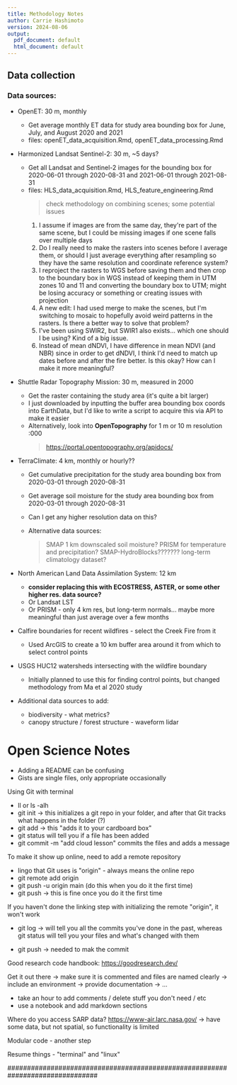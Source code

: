 ```yaml
---
title: Methodology Notes
author: Carrie Hashimoto
version: 2024-08-06
output:
  pdf_document: default
  html_document: default
---
```



## Data collection

### Data sources:

- OpenET: 30 m, monthly
  + Get average monthly ET data for study area bounding box for June, July, and August 2020 and 2021
  + files: openET_data_acquisition.Rmd, openET_data_processing.Rmd
  
- Harmonized Landsat Sentinel-2: 30 m, ~5 days?
  + Get all Landsat and Sentinel-2 images for the bounding box for 2020-06-01 through 2020-08-31 and 2021-06-01 through 2021-08-31
  + files: HLS_data_acquisition.Rmd, HLS_feature_engineering.Rmd
    > check methodology on combining scenes; some potential issues
      1. I assume if images are from the same day, they're part of the same scene, but I could be missing images if one scene falls over multiple days
      2. Do I really need to make the rasters into scenes before I average them, or should I just average everything after resampling so they have the same resolution and coordinate reference system?
      3. I reproject the rasters to WGS before saving them and then crop to the boundary box in WGS instead of keeping them in UTM zones 10 and 11 and converting the boundary box to UTM; might be losing accuracy or something or creating issues with projection
      4. A new edit: I had used merge to make the scenes, but I'm switching to mosaic to hopefully avoid weird patterns in the rasters. Is there a better way to solve that problem?
      5. I've been using SWIR2, but SWIR1 also exists... which one should I be using? Kind of a big issue.
      6. Instead of mean dNDVI, I have difference in mean NDVI (and NBR) since in order to get dNDVI, I think I'd need to match up dates before and after the fire better. Is this okay? How can I make it more meaningful?
  
- Shuttle Radar Topography Mission: 30 m, measured in 2000
  + Get the raster containing the study area (it's quite a bit larger)
  + I just downloaded by inputting the buffer area bounding box coords into EarthData, but I'd like to write a script to acquire this via API to make it easier
  + Alternatively, look into **OpenTopography** for 1 m or 10 m resolution :000
    > https://portal.opentopography.org/apidocs/
  
- TerraClimate: 4 km, monthly or hourly??
  + Get cumulative precipitation for the study area bounding box from 2020-03-01 through 2020-08-31
  + Get average soil moisture for the study area bounding box from 2020-03-01 through 2020-08-31
  + Can I get any higher resolution data on this?
  
  + Alternative data sources:
    > SMAP 1 km downscaled soil moisture?
    > PRISM for temperature and precipitation?
    > SMAP-HydroBlocks??????? long-term climatology dataset?

- North American Land Data Assimilation System: 12 km
  + **consider replacing this with ECOSTRESS, ASTER, or some other higher res. data source?**
  + Or Landsat LST
  + Or PRISM - only 4 km res, but long-term normals... maybe more meaningful than just average over a few months
  
- Calfire boundaries for recent wildfires - select the Creek Fire from it
  + Used ArcGIS to create a 10 km buffer area around it from which to select control points
  
- USGS HUC12 watersheds intersecting with the wildfire boundary
  + Initially planned to use this for finding control points, but changed methodology from Ma et al 2020 study
  
- Additional data sources to add:
  + biodiversity - what metrics?
  + canopy structure / forest structure - waveform lidar

# Open Science Notes

- Adding a README can be confusing
- Gists are single files, only appropriate occasionally

Using Git with terminal

- ll or ls -alh
- git init -> this initializes a git repo in your folder, and after that Git tracks what happens in the folder (?)
- git add <file> -> this "adds it to your cardboard box"
- git status will tell you if a file has been added
- git commit -m "add cloud lesson" commits the files and adds a message

To make it show up online, need to add a remote repository

- lingo that Git uses is "origin" - always means the online repo
- git remote add origin
- git push -u origin main (do this when you do it the first time)
- git push -> this is fine once you do it the first time

If you haven't done the linking step with initializing the remote "origin", it won't work

- git log -> will tell you all the commits you've done in the past, whereas git status will tell you your files and what's changed with them

- git push -> needed to mak the commit

Good research code handbook: https://goodresearch.dev/

Get it out there -> make sure it is commented and files are named clearly -> include an environment -> provide documentation -> ...
- take an hour to add comments / delete stuff you don't need / etc
- use a notebook and add markdown sections

Where do you access SARP data? https://www-air.larc.nasa.gov/ -> have some data, but not spatial, so functionality is limited

Modular code - another step

Resume things - "terminal" and "linux"

###############################################################################